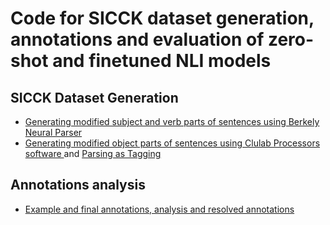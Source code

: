 # Code for SICCK dataset generation, annotations and evaluation of zero-shot and finetuned NLI models
## SICCK Dataset Generation

- <a href="https://github.com/clulab/releases/blob/sushma/acl2023-nlrse-sicck/code/generating-modified-sentences/final_round_modify_sentences.ipynb">Generating modified subject and verb parts of sentences using Berkely Neural Parser</a>
- <a href="https://github.com/clulab/releases/tree/sushma/acl2023-nlrse-sicck/code/generating-modified-sentences/natlog">Generating modified object parts of sentences using Clulab Processors software </a> and <a href="https://aclanthology.org/2020.lrec-1.643/">Parsing as Tagging</a>

## Annotations analysis

- <a href="https://github.com/clulab/releases/tree/sushma/acl2023-nlrse-sicck/code/annotations-analysis">Example and final annotations, analysis and resolved annotations</a>

